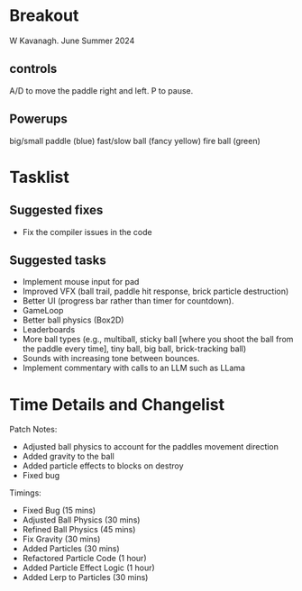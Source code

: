 # Breakout

W Kavanagh. June Summer 2024

## controls

A/D to move the paddle right and left.
P to pause.

## Powerups

big/small paddle (blue)
fast/slow ball (fancy yellow)
fire ball (green)

# Tasklist

## Suggested fixes

* Fix the compiler issues in the code

## Suggested tasks

* Implement mouse input for pad
* Improved VFX (ball trail, paddle hit response, brick particle destruction)
* Better UI (progress bar rather than timer for countdown).
* GameLoop
* Better ball physics (Box2D)
* Leaderboards
* More ball types (e.g., multiball, sticky ball [where you shoot the ball from the paddle every time], tiny ball, big ball, brick-tracking ball)
* Sounds with increasing tone between bounces.
* Implement commentary with calls to an LLM such as LLama

# Time Details and Changelist

Patch Notes:
- Adjusted ball physics to account for the paddles movement direction
- Added gravity to the ball
- Added particle effects to blocks on destroy
- Fixed bug

Timings:
- Fixed Bug (15 mins)
- Adjusted Ball Physics (30 mins)
- Refined Ball Physics (45 mins)
- Fix Gravity (30 mins)
- Added Particles (30 mins)
- Refactored Particle Code (1 hour)
- Added Particle Effect Logic (1 hour)
- Added Lerp to Particles (30 mins)
